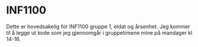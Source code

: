 # INF1100
Dette er hovedsakelig for INF1100 gruppe 1, eldat og årsenhet. Jeg kommer til å legge ut kode som jeg gjennomgår i gruppetimene mine på mandager kl 14-16. 
